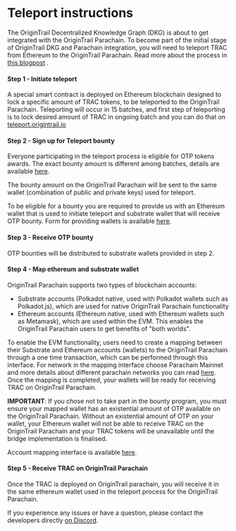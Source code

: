 # Teleport instructions

The OriginTrail Decentralized Knowledge Graph (DKG) is about to get integrated with the OriginTrail Parachain. To become part of the initial stage of OriginTrail DKG and Parachain integration, you will need to teleport TRAC from Ethereum to the OriginTrail Parachain. Read more about the process in [this blogpost](https://medium.com/origintrail/ot-rfc-12-v2-teleporting-trac-to-the-origintrail-parachain-on-polkadot-de535a9d2693) .&#x20;

#### Step 1 - Initiate teleport&#x20;

A special smart contract is deployed on Ethereum blockchain designed to lock a specific amount of TRAC tokens, to be teleported to the OriginTrail Parachain. Teleporting will occur in 15 batches, and first step of teleporting is to lock desired amount of TRAC in ongoing batch and you can do that on [teleport.origintrail.io](https://teleport.origintrail.io/)&#x20;

#### Step 2 - Sign up for Teleport bounty&#x20;

Everyone participating in the teleport process is eligible for OTP tokens awards. The exact bounty amount is different among batches, details are available [here](http://teleport.origintrail.io/).&#x20;

The bounty amount on the OriginTrail Parachain will be sent to the same wallet (combination of public and private keys) used for teleport.&#x20;

To be eligible for a bounty you are required to provide us with an Ethereum wallet that is used to initiate teleport and substrate wallet that will receive OTP bounty. Form for providing wallets is available [here](https://teleport.origintrail.io/teleport-reward-claim).&#x20;

#### Step 3 - Receive OTP bounty&#x20;

OTP bounties will be distributed to substrate wallets provided in step 2.

#### Step 4 - Map ethereum and substrate wallet&#x20;

OriginTrail Parachain supports two types of blockchain accounts:&#x20;

* Substrate accounts (Polkadot native, used with Polkadot wallets such as Polkadot.js), which are used for native OriginTrail Parachain functionality
*   Ethereum accounts (Ethereum native, used with Ethereum wallets such as Metamask), which are used within the EVM. This enables the OriginTrail Parachain users to get benefits of "both worlds".&#x20;



To enable the EVM functionality, users need to create a mapping between their Substrate and Ethereum accounts (wallets) to the OriginTrail Parachain through a one time transaction, which can be performed through this interface. For network in the mapping interface choose Parachain Mainnet and more details about different parachain networks you can read [here](../origintrail-parachain-network-rpc.md). Once the mapping is completed, your wallets will be ready for receiving TRAC on OriginTrail Parachain.

**IMPORTANT**: If you chose not to take part in the bounty program, you must ensure your mapped wallet has an existential amount of OTP available on the OriginTrail Parachain. Without an existential amount of OTP on your wallet, your Ethereum wallet will not be able to receive TRAC on the OriginTrail Parachain and your TRAC tokens will be unavailable until the bridge implementation is finalised.&#x20;

Account mapping interface is available [here](https://parachain.origintrail.io/parachain-account-mapping).&#x20;

#### Step 5 - Receive TRAC on OriginTrail Parachain&#x20;

Once the TRAC is deployed on OriginTrail parachain, you will receive it in the same ethereum wallet used in the teleport process for the OriginTrail Parachain.

If you experience any issues or have a question, please contact the developers directly [on Discord](https://discordapp.com/invite/FCgYk2S).
